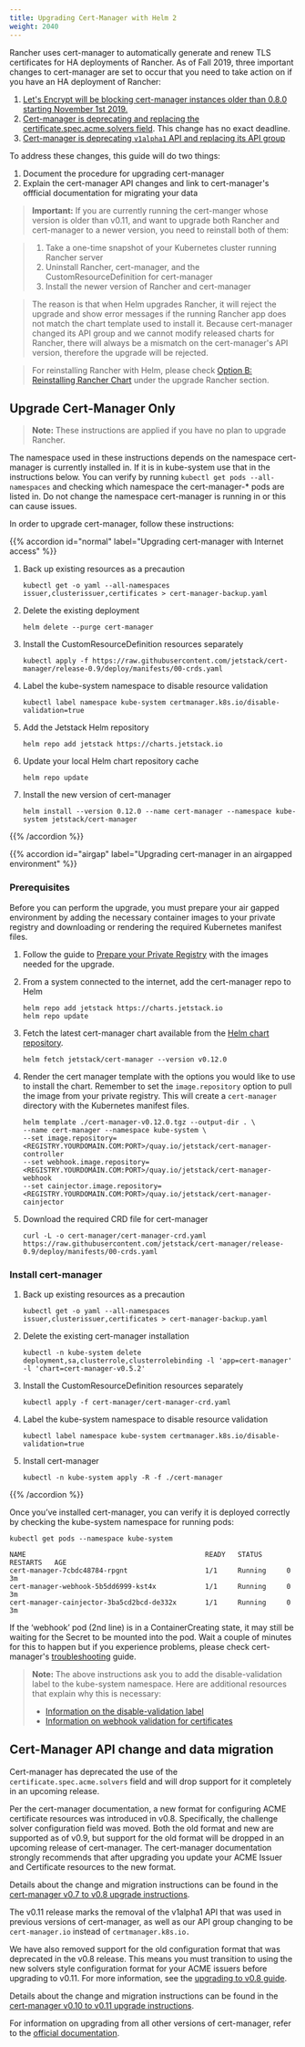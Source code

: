 ```yaml
---
title: Upgrading Cert-Manager with Helm 2
weight: 2040
---
```


Rancher uses cert-manager to automatically generate and renew TLS certificates for HA deployments of Rancher. As of Fall 2019, three important changes to cert-manager are set to occur that you need to take action on if you have an HA deployment of Rancher:

1. [Let's Encrypt will be blocking cert-manager instances older than 0.8.0 starting November 1st 2019.](https://community.letsencrypt.org/t/blocking-old-cert-manager-versions/98753)
1. [Cert-manager is deprecating and replacing the certificate.spec.acme.solvers field](https://docs.cert-manager.io/en/latest/tasks/upgrading/upgrading-0.7-0.8.html#upgrading-from-v0-7-to-v0-8). This change has no exact deadline.
1. [Cert-manager is deprecating `v1alpha1` API and replacing its API group](https://cert-manager.io/docs/installation/upgrading/upgrading-0.10-0.11/)

To address these changes, this guide will do two things:

1. Document the procedure for upgrading cert-manager
1. Explain the cert-manager API changes and link to cert-manager's offficial documentation for migrating your data

> **Important:**
> If you are currently running the cert-manger whose version is older than v0.11, and want to upgrade both Rancher and cert-manager to a newer version, you need to reinstall both of them:

> 1. Take a one-time snapshot of your Kubernetes cluster running Rancher server
> 2. Uninstall Rancher, cert-manager, and the CustomResourceDefinition for cert-manager
> 3. Install the newer version of Rancher and cert-manager 

> The reason is that when Helm upgrades Rancher, it will reject the upgrade and show error messages if the running Rancher app does not match the chart template used to install it. Because cert-manager changed its API group and we cannot modify released charts for Rancher, there will always be a mismatch on the cert-manager's API version, therefore the upgrade will be rejected.

> For reinstalling Rancher with Helm, please check [Option B: Reinstalling Rancher Chart]({{<baseurl>}}/rancher/v2.x/en/upgrades/upgrades/ha/#c-upgrade-rancher) under the upgrade Rancher section. 

## Upgrade Cert-Manager Only 

> **Note:**
> These instructions are applied if you have no plan to upgrade Rancher. 

The namespace used in these instructions depends on the namespace cert-manager is currently installed in. If it is in kube-system use that in the instructions below. You can verify by running `kubectl get pods --all-namespaces` and checking which namespace the cert-manager-\* pods are listed in. Do not change the namespace cert-manager is running in or this can cause issues.

In order to upgrade cert-manager, follow these instructions:

{{% accordion id="normal" label="Upgrading cert-manager with Internet access" %}}
1. Back up existing resources as a precaution

    ```plain
    kubectl get -o yaml --all-namespaces issuer,clusterissuer,certificates > cert-manager-backup.yaml
    ```

1. Delete the existing deployment

    ```plain
    helm delete --purge cert-manager
    ```

1. Install the CustomResourceDefinition resources separately

    ```plain
    kubectl apply -f https://raw.githubusercontent.com/jetstack/cert-manager/release-0.9/deploy/manifests/00-crds.yaml
    ```

1. Label the kube-system namespace to disable resource validation

    ```plain
    kubectl label namespace kube-system certmanager.k8s.io/disable-validation=true
    ```

1. Add the Jetstack Helm repository

    ```plain
    helm repo add jetstack https://charts.jetstack.io
    ```

1. Update your local Helm chart repository cache

    ```plain
    helm repo update
    ```

1. Install the new version of cert-manager

    ```plain
    helm install --version 0.12.0 --name cert-manager --namespace kube-system jetstack/cert-manager
    ```
{{% /accordion %}}

{{% accordion id="airgap" label="Upgrading cert-manager in an airgapped environment" %}}
### Prerequisites

Before you can perform the upgrade, you must prepare your air gapped environment by adding the necessary container images to your private registry and downloading or rendering the required Kubernetes manifest files.

1. Follow the guide to [Prepare your Private Registry]({{<baseurl>}}/rancher/v2.x/en/installation/air-gap-installation/prepare-private-reg/) with the images needed for the upgrade.

1. From a system connected to the internet, add the cert-manager repo to Helm

    ```plain
    helm repo add jetstack https://charts.jetstack.io
    helm repo update
    ```

1. Fetch the latest cert-manager chart available from the [Helm chart repository](https://hub.helm.sh/charts/jetstack/cert-manager).

    ```plain
    helm fetch jetstack/cert-manager --version v0.12.0
    ```

1. Render the cert manager template with the options you would like to use to install the chart. Remember to set the `image.repository` option to pull the image from your private registry. This will create a `cert-manager` directory with the Kubernetes manifest files.

    ```plain
    helm template ./cert-manager-v0.12.0.tgz --output-dir . \
    --name cert-manager --namespace kube-system \
    --set image.repository=<REGISTRY.YOURDOMAIN.COM:PORT>/quay.io/jetstack/cert-manager-controller
    --set webhook.image.repository=<REGISTRY.YOURDOMAIN.COM:PORT>/quay.io/jetstack/cert-manager-webhook
    --set cainjector.image.repository=<REGISTRY.YOURDOMAIN.COM:PORT>/quay.io/jetstack/cert-manager-cainjector
    ```

1. Download the required CRD file for cert-manager

    ```plain
    curl -L -o cert-manager/cert-manager-crd.yaml https://raw.githubusercontent.com/jetstack/cert-manager/release-0.9/deploy/manifests/00-crds.yaml
    ```

### Install cert-manager

1. Back up existing resources as a precaution

    ```plain
    kubectl get -o yaml --all-namespaces issuer,clusterissuer,certificates > cert-manager-backup.yaml
    ```

1. Delete the existing cert-manager installation

    ```plain
    kubectl -n kube-system delete deployment,sa,clusterrole,clusterrolebinding -l 'app=cert-manager' -l 'chart=cert-manager-v0.5.2'
    ```

1. Install the CustomResourceDefinition resources separately

    ```plain
    kubectl apply -f cert-manager/cert-manager-crd.yaml
    ```

1. Label the kube-system namespace to disable resource validation

    ```plain
    kubectl label namespace kube-system certmanager.k8s.io/disable-validation=true
    ```

1. Install cert-manager

    ```plain
    kubectl -n kube-system apply -R -f ./cert-manager
    ```
{{% /accordion %}}


Once you’ve installed cert-manager, you can verify it is deployed correctly by checking the kube-system namespace for running pods:

```
kubectl get pods --namespace kube-system

NAME                                            READY   STATUS      RESTARTS   AGE
cert-manager-7cbdc48784-rpgnt                   1/1     Running     0          3m
cert-manager-webhook-5b5dd6999-kst4x            1/1     Running     0          3m
cert-manager-cainjector-3ba5cd2bcd-de332x       1/1     Running     0          3m
```

If the ‘webhook’ pod (2nd line) is in a ContainerCreating state, it may still be waiting for the Secret to be mounted into the pod. Wait a couple of minutes for this to happen but if you experience problems, please check cert-manager's [troubleshooting](https://docs.cert-manager.io/en/latest/getting-started/troubleshooting.html) guide.

> **Note:** The above instructions ask you to add the disable-validation label to the kube-system namespace. Here are additional resources that explain why this is necessary:
>
> - [Information on the disable-validation label](https://docs.cert-manager.io/en/latest/tasks/upgrading/upgrading-0.4-0.5.html?highlight=certmanager.k8s.io%2Fdisable-validation#disabling-resource-validation-on-the-cert-manager-namespace)
> - [Information on webhook validation for certificates](https://docs.cert-manager.io/en/latest/getting-started/webhook.html)

## Cert-Manager API change and data migration

Cert-manager has deprecated the use of the `certificate.spec.acme.solvers` field and will drop support for it completely in an upcoming release.

Per the cert-manager documentation, a new format for configuring ACME certificate resources was introduced in v0.8. Specifically, the challenge solver configuration field was moved. Both the old format and new are supported as of v0.9, but support for the old format will be dropped in an upcoming release of cert-manager. The cert-manager documentation strongly recommends that after upgrading you update your ACME Issuer and Certificate resources to the new format.

Details about the change and migration instructions can be found in the [cert-manager v0.7 to v0.8 upgrade instructions](https://cert-manager.io/docs/installation/upgrading/upgrading-0.7-0.8/).

The v0.11 release marks the removal of the v1alpha1 API that was used in previous versions of cert-manager, as well as our API group changing to be `cert-manager.io` instead of `certmanager.k8s.io.`

We have also removed support for the old configuration format that was deprecated in the v0.8 release. This means you must transition to using the new solvers style configuration format for your ACME issuers before upgrading to v0.11. For more information, see the [upgrading to v0.8 guide](https://cert-manager.io/docs/installation/upgrading/upgrading-0.7-0.8/).

Details about the change and migration instructions can be found in the [cert-manager v0.10 to v0.11 upgrade instructions](https://cert-manager.io/docs/installation/upgrading/upgrading-0.10-0.11/).

For information on upgrading from all other versions of cert-manager, refer to the [official documentation](https://cert-manager.io/docs/installation/upgrading/).
